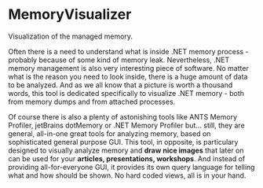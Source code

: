 # MemoryVisualizer
Visualization of the managed memory.

Often there is a need to understand what is inside .NET memory process - probably because of some kind of memory leak. Nevertheless, .NET memory management is also very interesting piece of software. No matter what is the reason you need to look inside, there is a huge amount of data to be analyzed. And as we all know that a picture is worth a thousand words, this tool is dedicated specifically to visualize .NET memory - both from memory dumps and from attached processes.

Of course there is also a plenty of astonishing tools like ANTS Memory Profiler, jetBrains dotMemory or .NET Memory Profiler but... still, they are general, all-in-one great tools for analyzing memory, based on sophisticated general purpose GUI. This tool, in opposite, is particulary designed to visually analyze memory and **draw nice images** that later on can be used for your **articles, presentations, workshops**. And instead of providing all-for-everyone GUI, it provides its own query language for telling what and how should be shown. No hard coded views, all is in your hand.


